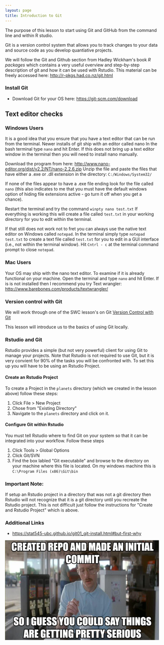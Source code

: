 ```yaml
---
layout: page
title: Introduction to Git
---
```


The purpose of this lesson to start using Git and GitHub from the command line
and within R studio.

Git is a version control system that allows you to track changes to your data
and source code as you develop quantiative projects. 

We will follow the Git and Github section from Hadley Wickham's book *R packages* 
which contains a very useful overview and step-by-step description of git and
how it can be used with Rstudio. This material can be freely accessed here:
<http://r-pkgs.had.co.nz/git.html>

### Install Git

* Download Git for your OS here: 
<https://git-scm.com/download>

## Text editor checks
### Windows Users
It is a good idea that you ensure that you have a text editor that can be run
from the terminal. Newer installs of git ship with an editor called nano
In the bash terminal type `nano` and hit Enter. 
If this does not bring up a text editor window in the terminal then you will
need to install nano manually. 

Download the program from here: 
<http://www.nano-editor.org/dist/v2.2/NT/nano-2.2.6.zip>
Unzip the file and paste the files that have either a .exe or .dll extension
in the directory: `C:/Windows/System32/`

If none of the files appear to have a .exe file ending look for the file called
`nano` (this also indicates to me that you must have the default windows
option of hiding file extensions active - go turn it off when you get a chance).

Restart the terminal and try the command `winpty nano test.txt` If everything
is working this will create a file called `test.txt` in your working directory 
for you to edit within the terminal. 

If that still does not work not to fret you can always use the native text editor
on Windows called `notepad`. 
In the terminal simply type `notepad test.txt` to create a text file called
`test.txt` for you to edit in a GUI interface (i.e., not within the terminal window). 
Hit `Cntrl - c` at the terminal command prompt to close `notepad`. 

### Mac Users
Your OS may ship with the nano text editor. To examine if it is already 
functional on your machine. Open the terminal and type `nano` and hit Enter.
If is is not installed then I recommend you try Text wrangler: 
<http://www.barebones.com/products/textwrangler/>


### Version control with Git
We will work through one of the SWC lesson's on Git
[Version Control with Git](http://swcarpentry.github.io/git-novice/)

This lesson will introduce us to the basics of using Git locally. 

### Rstudio and Git
Rstudio provides a simple (but not very powerful) client for using Git to manage
your projects. Note that Rstudio is not required to use Git, but it is very 
convient for 90% of the tasks you will be confronted with. To set this up you
will have to be using an Rstudio Project. 

#### Create an Rstudio Project
To create a Project in the `planets` directory (which we created in the lesson
above) follow these steps:

1. Click File > New Project
2. Chose from "Existing Directory"
3. Navigate to the `planets` directory and click on it.

#### Configure Git within Rstudio
You must tell Rstudio where to find Git on your system so that it can be
integrated into your workflow. Follow these steps

1. Click Tools > Global Options
2. Click Git/SVN 
3. Find the box labled "Git executabile" and browse to the directory on your
machine where this file is located. On my windows machine this is 
`C:\Program Files (x86)\Git\bin`

### Important Note:
If setup an Rstudio project in a directory that was not a git directory then 
Rstudio will not recognize that it is a git directory until you recreate the 
Rstudio project. This is not difficult just follow the instructions for 
"Create and Rstudio Project" which is above.

### Additional Links
* <https://stat545-ubc.github.io/git01_git-install.html#but-first-why>

![dynamite](./figures/serious_git.png)
